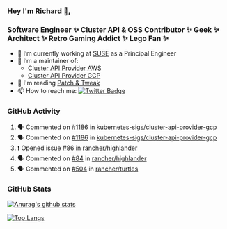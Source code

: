 ### Hey I'm Richard 👋, 

<h3 align="left">Software Engineer ✨ Cluster API & OSS Contributor ✨ Geek ✨ Architect ✨ Retro Gaming Addict ✨ Lego Fan ✨</h3>

- 🔭 I’m currently working at [SUSE](https://www.suse.com/) as a Principal Engineer
- 👯 I’m a maintainer of:
  -  [Cluster API Provider AWS](https://github.com/kubernetes-sigs/cluster-api-provider-aws)
  -  [Cluster API Provider GCP](https://github.com/kubernetes-sigs/cluster-api-provider-gcp)
- 💬 I'm reading [Patch & Tweak](https://bjooks.com/products/patch-tweak-exploring-modular-synthesis)
- 📫 How to reach me: [![Twitter Badge](https://img.shields.io/badge/-@fruit_case-00acee?style=flat&logo=Twitter&logoColor=white)](https://twitter.com/intent/follow?screen_name=fruit_case "Follow on Twitter")

### GitHub Activity 

<!--START_SECTION:activity-->
1. 🗣 Commented on [#1186](https://github.com/kubernetes-sigs/cluster-api-provider-gcp/pull/1186#issuecomment-2098157162) in [kubernetes-sigs/cluster-api-provider-gcp](https://github.com/kubernetes-sigs/cluster-api-provider-gcp)
2. 🗣 Commented on [#1186](https://github.com/kubernetes-sigs/cluster-api-provider-gcp/pull/1186#issuecomment-2098154630) in [kubernetes-sigs/cluster-api-provider-gcp](https://github.com/kubernetes-sigs/cluster-api-provider-gcp)
3. ❗ Opened issue [#86](https://github.com/rancher/highlander/issues/86) in [rancher/highlander](https://github.com/rancher/highlander)
4. 🗣 Commented on [#84](https://github.com/rancher/highlander/issues/84#issuecomment-2092698324) in [rancher/highlander](https://github.com/rancher/highlander)
5. 🗣 Commented on [#504](https://github.com/rancher/turtles/issues/504#issuecomment-2092539739) in [rancher/turtles](https://github.com/rancher/turtles)
<!--END_SECTION:activity-->

### GitHub Stats

[![Anurag's github stats](https://github-readme-stats.vercel.app/api?username=richardcase&count_private=true&show_icons=true)](https://github.com/anuraghazra/github-readme-stats)

[![Top Langs](https://github-readme-stats.vercel.app/api/top-langs/?username=richardcase&hide=html&layout=compact)](https://github.com/anuraghazra/github-readme-stats)
